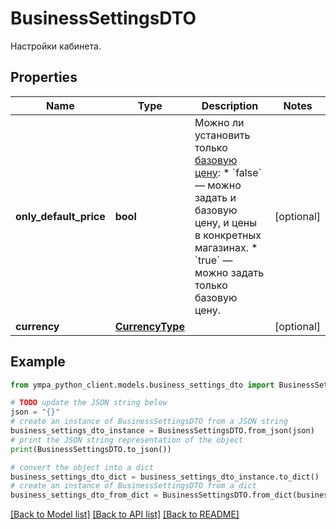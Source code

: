 # BusinessSettingsDTO

Настройки кабинета.

## Properties

Name | Type | Description | Notes
------------ | ------------- | ------------- | -------------
**only_default_price** | **bool** | Можно ли установить только [базовую цену](*rule): * &#x60;false&#x60; — можно задать и базовую цену, и цены в конкретных магазинах. * &#x60;true&#x60; — можно задать только базовую цену.  | [optional] 
**currency** | [**CurrencyType**](CurrencyType.md) |  | [optional] 

## Example

```python
from ympa_python_client.models.business_settings_dto import BusinessSettingsDTO

# TODO update the JSON string below
json = "{}"
# create an instance of BusinessSettingsDTO from a JSON string
business_settings_dto_instance = BusinessSettingsDTO.from_json(json)
# print the JSON string representation of the object
print(BusinessSettingsDTO.to_json())

# convert the object into a dict
business_settings_dto_dict = business_settings_dto_instance.to_dict()
# create an instance of BusinessSettingsDTO from a dict
business_settings_dto_from_dict = BusinessSettingsDTO.from_dict(business_settings_dto_dict)
```
[[Back to Model list]](../README.md#documentation-for-models) [[Back to API list]](../README.md#documentation-for-api-endpoints) [[Back to README]](../README.md)


